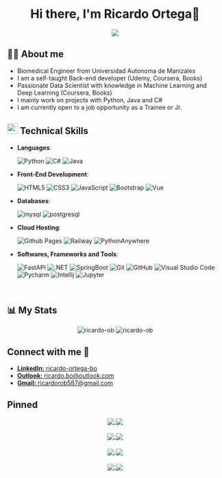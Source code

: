 <h1 align="center">Hi there, I'm Ricardo Ortega👋</h1>

<p align="center">
  <img src="https://readme-typing-svg.herokuapp.com?font=Fira+Code&pause=900&color=30a14e&size=20&center=true&vCenter=true&width=600&height=80&lines=Biomedical+Engineer,;Back-End+Developer,;Passionate+Data+Scientist,;Ethical+AI+Researcher.">
</p>

## 👨‍💻 **About me**

- Biomedical Engineer from Universidad Autonoma de Manizales
- I am a self-taught Back-end developer (Udemy, Coursera, Books)
- Passionate Data Scientist with knowledge in Machine Learning and Deep Learning (Coursera, Books)
- I mainly work on projects with Python, Java and C#
- I am currently open to a job opportunity as a Trainee or Jr.

## <img src="https://media2.giphy.com/media/QssGEmpkyEOhBCb7e1/giphy.gif?cid=ecf05e47a0n3gi1bfqntqmob8g9aid1oyj2wr3ds3mg700bl&rid=giphy.gif" width ="25"><b> Technical Skills</b>

- **Languages**:

    ![Python](https://img.shields.io/badge/Python%20-%2314354C.svg?style=for-the-badge&logo=python&logoColor=white)
    ![C#](https://img.shields.io/badge/c%23%20-%23512BD4?style=for-the-badge&logo=csharp&logoColor=white)
    ![Java](https://img.shields.io/badge/Java%20-%23ec2025?style=for-the-badge&logo=J&logoColor=white)  
    
- **Front-End Development**:

   ![HTML5](https://img.shields.io/badge/HTML5%20-%23E34F26.svg?style=for-the-badge&logo=html5&logoColor=white)
   ![CSS3](https://img.shields.io/badge/CSS3-1572B6?style=for-the-badge&logo=CSS3&logoColor=white)
   ![JavaScript](https://img.shields.io/badge/JavaScript%20-%23F7DF1E.svg?style=for-the-badge&logo=javascript&logoColor=black)
   ![Bootstrap](https://img.shields.io/badge/Bootstrap-563D7C?style=for-the-badge&logo=bootstrap&logoColor=white)
   ![Vue](https://img.shields.io/badge/Vue.js-35495E?style=for-the-badge&logo=vuedotjs&logoColor=4FC08D)

- **Databases**:

    ![mysql](https://img.shields.io/badge/MySQL-4479A1?style=for-the-badge&logo=mysql&logoColor=white)
    ![postgresql](https://img.shields.io/badge/PostgreSQL-4169E1?style=for-the-badge&logo=postgresql&logoColor=white)

- **Cloud Hosting**:

    ![Github Pages](https://img.shields.io/badge/GitHub%20Pages-%23327FC7.svg?style=for-the-badge&logo=github&logoColor=white)
    ![Railway](https://img.shields.io/badge/Railway%20Pages-%230B0D0E.svg?style=for-the-badge&logo=railway&logoColor=white)
    ![PythonAnywhere](https://img.shields.io/badge/pythonanywhere-1D9FD7?style=for-the-badge&logo=pythonanywhere&logoColor=white)
    
- **Softwares, Frameworks and Tools**:

    ![FastAPI](https://img.shields.io/badge/fastapi-009688?style=for-the-badge&logo=fastapi&logoColor=white)
    ![.NET](https://img.shields.io/badge/dotnet-512BD4?style=for-the-badge&logo=dotnet&logoColor=white)
    ![SpringBoot](https://img.shields.io/badge/springboot-6DB33F?style=for-the-badge&logo=springboot&logoColor=white)
    ![Git](https://img.shields.io/badge/git-%23F05033.svg?style=for-the-badge&logo=git&logoColor=white)
    ![GitHub](https://img.shields.io/badge/github-%23121011.svg?style=for-the-badge&logo=github&logoColor=white)
    ![Visual Studio Code](https://img.shields.io/badge/Visual%20Studio%20Code-0078d7.svg?style=for-the-badge&logo=visual-studio-code&logoColor=white)
    ![Pycharm](https://img.shields.io/badge/pycharm-000000?style=for-the-badge&logo=pycharm&logoColor=white)
    ![Intellij](https://img.shields.io/badge/intellijidea-000000?style=for-the-badge&logo=intellijidea&logoColor=white)
    ![Jupyter](https://img.shields.io/badge/jupyter-F37626?style=for-the-badge&logo=jupyter&logoColor=white)
  
<br>

## 📊 My Stats 
<div align="center" style="align-self: center;">

  <img src="https://github-readme-stats.vercel.app/api?username=ricardo-ob&include_all_commits=true&count_private=true&show_icons=true&line_height=20&theme=default" alt="ricardo-ob"/>
  <img src="https://github-readme-stats.vercel.app/api/top-langs?username=ricardo-ob&show_icons=true&locale=en&layout=compact&line_height=20&theme=default" alt="ricardo-ob"/>

</div>

## Connect with me 🤝

<div align='left'>
<ul>
    <li>
        <a href="https://linkedin.com/in/ricardo-ortega-bo/" target="blank" style>
            <b>LinkedIn:</b> ricardo-ortega-bo
        </a>
    </li>
    <li>
        <a href="mailto:ricardo.bo@outlook.com" target="_blank">
            <b>Outlook:</b> ricardo.bo@outlook.com
        </a>
    </li>
    <li>
        <a href="mailto:ricardorob587@gmail.com" target="_blank">
            <b>Gmail:</b> ricardorob587@gmail.com
        </a>
    </li>
</ul>
</div>

## Pinned

<div align="center" style="align-self: center;">

<a href="https://github.com/Ricardo-OB/spotify-and-fastapi">
  <img align="center" src="https://github-readme-stats.vercel.app/api/pin/?username=Ricardo-OB&&repo=spotify-and-fastapi" />
</a>
<a href="https://github.com/Ricardo-OB/tools4responsibleai">
  <img align="center" src="https://github-readme-stats.vercel.app/api/pin/?username=Ricardo-OB&&repo=tools4responsibleai" />
</a>
<br><br>
<a href="https://github.com/Ricardo-OB/GUIs-python">
  <img align="center" src="https://github-readme-stats.vercel.app/api/pin/?username=Ricardo-OB&&repo=GUIs-python" />
</a>
<a href="https://github.com/Ricardo-OB/ethics-ml">
  <img align="center" src="https://github-readme-stats.vercel.app/api/pin/?username=Ricardo-OB&&repo=ethics-ml" />
</a>
<br><br>
<a href="https://github.com/Ricardo-OB/Proyecto_FastAPI">
  <img align="center" src="https://github-readme-stats.vercel.app/api/pin/?username=Ricardo-OB&&repo=Proyecto_FastAPI" />
</a>
<a href="https://github.com/Ricardo-OB/fastapi-tf">
  <img align="center" src="https://github-readme-stats.vercel.app/api/pin/?username=Ricardo-OB&&repo=fastapi-tf" />
</a>
<br><br>
<a href="https://github.com/Ricardo-OB/redes_neuronales">
  <img align="center" src="https://github-readme-stats.vercel.app/api/pin/?username=Ricardo-OB&&repo=redes_neuronales" />
</a>
<a href="https://github.com/Ricardo-OB/spa-note-taker">
  <img align="center" src="https://github-readme-stats.vercel.app/api/pin/?username=Ricardo-OB&&repo=spa-note-taker" />
</a>

</div>
